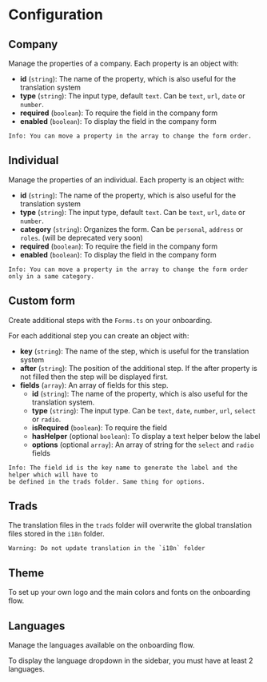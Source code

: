 # Configuration

## Company

Manage the properties of a company. Each property is an object with: 

- **id** (`string`): The name of the property, which is also useful for the translation system
- **type** (`string`): The input type, default `text`. Can be `text`, `url`, `date` or `number`.
- **required** (`boolean`): To require the field in the company form
- **enabled** (`boolean`): To display the field in the company form

```
Info: You can move a property in the array to change the form order.
```

## Individual

Manage the properties of an individual. Each property is an object with:

- **id** (`string`): The name of the property, which is also useful for the translation system
- **type** (`string`): The input type, default `text`. Can be `text`, `url`, `date` or `number`.
- **category** (`string`): Organizes the form. Can be `personal`, `address` or `roles`. (will be deprecated very soon)
- **required** (`boolean`): To require the field in the company form
- **enabled** (`boolean`): To display the field in the company form

```
Info: You can move a property in the array to change the form order only in a same category.
```

## Custom form

Create additional steps with the `Forms.ts` on your onboarding.

For each additional step you can create an object with:

- **key** (`string`): The name of the step, which is useful for the translation system
- **after** (`string`): The position of the additional step. If the after property is not filled then the step will be displayed first.
- **fields** (`array`): An array of fields for this step.
  - **id** (`string`): The name of the property, which is also useful for the translation system.
  - **type** (`string`): The input type. Can be `text`, `date`, `number`, `url`, `select` or `radio`.
  - **isRequired** (`boolean`): To require the field
  - **hasHelper** (optional `boolean`): To display a text helper below the label
  - **options** (optional `array`): An array of string for the `select` and `radio` fields

```
Info: The field id is the key name to generate the label and the helper which will have to 
be defined in the trads folder. Same thing for options.
```

## Trads

The translation files in the `trads` folder will overwrite the global translation files stored in the `i18n` folder.

```
Warning: Do not update translation in the `i18n` folder
```

## Theme

To set up your own logo and the main colors and fonts on the onboarding flow.

## Languages

Manage the languages available on the onboarding flow.

To display the language dropdown in the sidebar, you must have at least 2 languages.